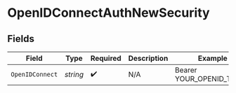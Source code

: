 # OpenIDConnectAuthNewSecurity


## Fields

| Field                    | Type                     | Required                 | Description              | Example                  |
| ------------------------ | ------------------------ | ------------------------ | ------------------------ | ------------------------ |
| `OpenIDConnect`          | *string*                 | :heavy_check_mark:       | N/A                      | Bearer YOUR_OPENID_TOKEN |